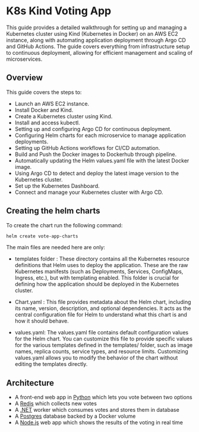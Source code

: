 # K8s Kind Voting App

This guide provides a detailed walkthrough for setting up and managing a Kubernetes cluster using Kind (Kubernetes in Docker) on an AWS EC2 instance, along with automating application deployment through Argo CD and GitHub Actions. The guide covers everything from infrastructure setup to continuous deployment, allowing for efficient management and scaling of microservices.

## Overview

This guide covers the steps to:
- Launch an AWS EC2 instance.
- Install Docker and Kind.
- Create a Kubernetes cluster using Kind.
- Install and access kubectl.
- Setting up and configuring Argo CD for continuous deployment.
- Configuring Helm charts for each microservice to manage application deployments.
- Setting up GitHub Actions workflows for CI/CD automation.
- Build and Push the Docker images to Dockerhub through pipeline.
- Automatically updating the Helm values.yaml file with the latest Docker image. 
- Using Argo CD to detect and deploy the latest image version to the Kubernetes cluster.
- Set up the Kubernetes Dashboard.
- Connect and manage your Kubernetes cluster with Argo CD.

## Creating the helm charts 

To create the chart run the following command:

```bash
helm create vote-app-charts
 ```

The main files are needed here are only:

- templates folder : These directory contains all the Kubernetes resource definitions that Helm uses to deploy the application. These are the raw Kubernetes manifests (such as Deployments, Services, ConfigMaps, Ingress, etc.), but with templating enabled. This folder is crucial for defining how the application should be deployed in the Kubernetes cluster.

- Chart.yaml : This file provides metadata about the Helm chart, including its name, version, description, and optional dependencies. It acts as the central configuration file for Helm to understand what this chart is and how it should behave.

- values.yaml: The values.yaml file contains default configuration values for the Helm chart. You can customize this file to provide specific values for the various templates defined in the templates/ folder, such as image names, replica counts, service types, and resource limits. Customizing values.yaml allows you to modify the behavior of the chart without editing the templates directly.




## Architecture



* A front-end web app in [Python](/vote) which lets you vote between two options
* A [Redis](https://hub.docker.com/_/redis/) which collects new votes
* A [.NET](/worker/) worker which consumes votes and stores them in database
* A [Postgres](https://hub.docker.com/_/postgres/) database backed by a Docker volume
* A [Node.js](/result) web app which shows the results of the voting in real time
